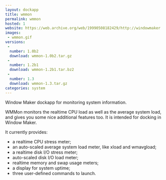 ```yaml
---
layout: dockapp
title: wmmon
permalink: wmmon
hosted: 1
website: https://web.archive.org/web/19990508182429/http://windowmaker.mezaway.org/dockapps/wmmon.html
images:
 - wmmon.gif
versions:
 -
  number: 1.0b2
  download: wmmon-1.0b2.tar.gz
 -
  number: 1.2b1
  download: wmmon-1.2b1.tar.bz2
 -
  number: 1.3
  download: wmmon-1.3.tar.gz
categories: system
---
```

Window Maker dockapp for monitoring system information.

WMMon monitors the realtime CPU load as well as the average system load, and
gives you some nice additional features too. It is intended for docking in
Window Maker.

It currently provides:

   * a realtime CPU stress meter;
   * an auto-scaled average system load meter, like xload and wmavgload;
   * a realtime disk I/O stress meter;
   * auto-scaled disk I/O load meter;
   * realtime memory and swap usage meters;
   * a display for system uptime;
   * three user-defined commands to launch.
